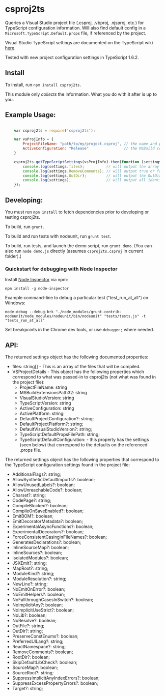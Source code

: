 ﻿# csproj2ts

Queries a Visual Studio project file (.csproj, .vbproj, .njsproj, etc.) for TypeScript configuration information.  Will also find default config in a `Microsoft.TypeScript.Default.props` file, if referenced by the project.

Visual Studio TypeScript settings are documented on the TypeScript wiki [here](https://github.com/Microsoft/TypeScript/wiki/Setting-Compiler-Options-in-MSBuild-projects).

Tested with new project configuration settings in TypeScript 1.6.2.

## Install

To install, run `npm install csproj2ts`.

This module only *collects* the information.  What you do with it after is up to you.

## Example Usage:
```javascript

    var csproj2ts = require('csproj2ts');

    var vsProjInfo = {
        ProjectFileName: "path/to/my/project.csproj", // the name and path to the project file
        ActiveConfiguration: "Release"                // the MSBuild config to query
    }

    csproj2ts.getTypeScriptSettings(vsProjInfo).then(function (settings) {
        console.log(settings.files);          // will output the array of files
        console.log(settings.RemoveComments); // will output true or false.
        console.log(settings.OutDir);         // will output the OutDir string or undefined.
        console.log(settings);                // will output all identified configuration.
    });

```

## Developing:

You must run `npm install` to fetch dependencies prior to developing or testing csproj2ts.

To build, run `grunt`.

To build and run tests with nodeunit, run `grunt test`.

To build, run tests, and launch the demo script, run `grunt demo`.  (You can also run `node demo.js` directly (assumes `csproj2ts.csproj` in current folder).)

### Quickstart for debugging with Node Inspector

Install [Node Inspector](https://github.com/node-inspector/node-inspector) via npm:

`npm install -g node-inspector`

Example command-line to debug a particular test ("test_run_at_all") on Windows:

`node-debug --debug-brk "./node_modules/grunt-contrib-nodeunit/node_modules/nodeunit/bin/nodeunit" "tests/tests.js" -t "tests_run_at_all"`

Set breakpoints in the Chrome dev tools, or use `debugger;` where needed.


## API:

The returned settings object has the following documented properties:

  * files: string[] - This is an array of the files that will be compiled.
  * VSProjectDetails - This object has the following properties which correspond to what was passed-in to csproj2ts (not what was found in the project file):
    * ProjectFileName: string
    * MSBuildExtensionsPath32: string
    * VisualStudioVersion: string
    * TypeScriptVersion: string
    * ActiveConfiguration: string
    * ActivePlatform: string
    * DefaultProjectConfiguration?: string;
    * DefaultProjectPlatform?: string;
    * DefaultVisualStudioVersion?: string;
    * TypeScriptDefaultPropsFilePath: string;
    * TypeScriptDefaultConfiguration: - this property has the settings (seen below) that correspond to the defaults on the referenced .props file.


The returned settings object has the following properties that correspond to the TypeScript configuration settings found in the project file:

  * AdditionalFlags?: string;
  * AllowSyntheticDefaultImports?: boolean;
  * AllowUnusedLabels?: boolean;
  * AllowUnreachableCode?: boolean;
  * Charset?: string;
  * CodePage?: string;
  * CompileBlocked?: boolean;
  * CompileOnSaveEnabled?: boolean;
  * EmitBOM?: boolean;
  * EmitDecoratorMetadata?: boolean;
  * ExperimentalAsyncFunctions?: boolean;
  * ExperimentalDecorators?: boolean;
  * ForceConsistentCasingInFileNames?: boolean;
  * GeneratesDeclarations?: boolean;
  * InlineSourceMap?: boolean;
  * InlineSources?: boolean;
  * IsolatedModules?: boolean;
  * JSXEmit?: string;
  * MapRoot?: string;
  * ModuleKind?: string;
  * ModuleResolution?: string;
  * NewLine?: string;
  * NoEmitOnError?: boolean;
  * NoEmitHelpers?: boolean;
  * NoFallthroughCasesInSwitch?: boolean;
  * NoImplicitAny?: boolean;
  * NoImplicitUseStrict?: boolean;
  * NoLib?: boolean;
  * NoResolve?: boolean;
  * OutFile?: string;
  * OutDir?: string;
  * PreserveConstEnums?: boolean;
  * PreferredUILang?: string;
  * ReactNamespace?: string;
  * RemoveComments?: boolean;
  * RootDir?: boolean;
  * SkipDefaultLibCheck?: boolean;
  * SourceMap?: boolean;
  * SourceRoot?: string;
  * SuppressImplicitAnyIndexErrors?: boolean;
  * SuppressExcessPropertyErrors?: boolean;
  * Target?: string;
